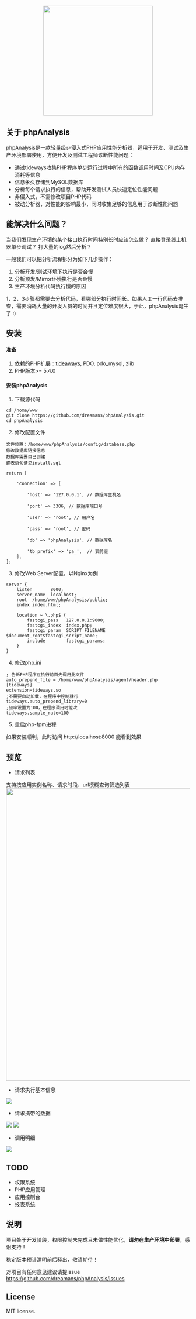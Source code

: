 <p align="center"><a href="https://github.com/dreamans/phpAnalysis" target="_blank"><img width="300" src="http://my-bucket.u.qiniudn.com/phpAnalysis/logo.png"></a></p>

## 关于 phpAnalysis
phpAnalysis是一款轻量级非侵入式PHP应用性能分析器，适用于开发、测试及生产环境部署使用，方便开发及测试工程师诊断性能问题：

* 通过tideways收集PHP程序单步运行过程中所有的函数调用时间及CPU内存消耗等信息
* 信息永久存储到MySQL数据库
* 分析每个请求执行的信息，帮助开发测试人员快速定位性能问题
* 非侵入式，不需修改项目PHP代码
* 被动分析器，对性能的影响最小，同时收集足够的信息用于诊断性能问题

## 能解决什么问题？
当我们发现生产环境的某个接口执行时间特别长时应该怎么做？
直接登录线上机器单步调试？
打大量的log然后分析？ 

一般我们可以把分析流程拆分为如下几步操作：
1. 分析开发/测试环境下执行是否会慢
2. 分析预发/Mirror环境执行是否会慢
3. 生产环境分析代码执行慢的原因

1，2，3步骤都需要去分析代码，看哪部分执行时间长。如果人工一行代码去排查，需要消耗大量的开发人员的时间并且定位难度很大，于此，phpAnalysis诞生了 :)

## 安装
#### 准备
1. 依赖的PHP扩展：<a target="_blank" href="https://tideways.io/profiler/article/35-installation-on-php">tideaways</a>, PDO, pdo_mysql, zlib
2. PHP版本>= 5.4.0

#### 安装phpAnalysis
1. 下载源代码
```
cd /home/www
git clone https://github.com/dreamans/phpAnalysis.git
cd phpAnalysis
```
2. 修改配置文件
```
文件位置：/home/www/phpAnalysis/config/database.php
修改数据库链接信息
数据库需要自己创建
建表语句请见install.sql

return [

    'connection' => [

        'host' => '127.0.0.1', // 数据库主机名

        'port' => 3306, // 数据库端口号

        'user' => 'root', // 用户名

        'pass' => 'root', // 密码

        'db' => 'phpAnalysis', // 数据库名

        'tb_prefix' => 'pa_',  // 表前缀
    ],
];
```
3. 修改Web Server配置，以Nginx为例
```
server {
    listen       8000;
    server_name  localhost;
    root  /home/www/phpAnalysis/public;
    index index.html;

    location ~ \.php$ {
        fastcgi_pass   127.0.0.1:9000;
        fastcgi_index  index.php;
        fastcgi_param  SCRIPT_FILENAME $document_root$fastcgi_script_name;
        include        fastcgi_params;
    }
}
```

4. 修改php.ini
```
; 告诉PHP程序在执行前首先调用此文件
auto_prepend_file = /home/www/phpAnalysis/agent/header.php
[tideways]
extension=tideways.so
;不需要自动加载，在程序中控制就行
tideways.auto_prepend_library=0
;频率设置为100，在程序调用时能改
tideways.sample_rate=100
```
5. 重启php-fpm进程

如果安装顺利，此时访问 http://localhost:8000 能看到效果

## 预览
* 请求列表

支持按应用实例名称、请求时段、url模糊查询筛选列表
<img width="800" src="http://my-bucket.u.qiniudn.com/phpAnalysis/pa_list.png">

* 请求执行基本信息

<img src="http://my-bucket.u.qiniudn.com/phpAnalysis/pa_detail_base.png">

* 请求携带的数据

<img src="http://my-bucket.u.qiniudn.com/phpAnalysis/pa_detail_base_infos.png">

<img src="http://my-bucket.u.qiniudn.com/phpAnalysis/pa_detail_base_post.png">

* 调用明细

<img src="http://my-bucket.u.qiniudn.com/phpAnalysis/pa_detail_list.png">

## TODO
* 权限系统
* PHP应用管理
* 应用控制台
* 报表系统

## 说明
项目处于开发阶段，权限控制未完成且未做性能优化，**请勿在生产环境中部署**，感谢支持！

稳定版本预计清明前后释出，敬请期待！

对项目有任何意见建议请提issue https://github.com/dreamans/phpAnalysis/issues
 
## License
MIT license.
